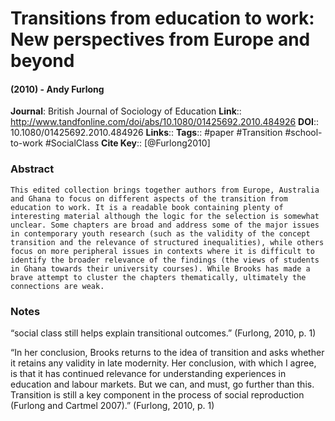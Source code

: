 # Transitions from education to work: New perspectives from Europe and beyond
#### (2010) - Andy Furlong
**Journal**: British Journal of Sociology of Education
**Link**:: http://www.tandfonline.com/doi/abs/10.1080/01425692.2010.484926
**DOI**:: 10.1080/01425692.2010.484926
**Links**:: 
**Tags**:: #paper #Transition #school-to-work #SocialClass 
**Cite Key**:: [@Furlong2010]

### Abstract

```
This edited collection brings together authors from Europe, Australia and Ghana to focus on different aspects of the transition from education to work. It is a readable book containing plenty of interesting material although the logic for the selection is somewhat unclear. Some chapters are broad and address some of the major issues in contemporary youth research (such as the validity of the concept transition and the relevance of structured inequalities), while others focus on more peripheral issues in contexts where it is difficult to identify the broader relevance of the findings (the views of students in Ghana towards their university courses). While Brooks has made a brave attempt to cluster the chapters thematically, ultimately the connections are weak.
```

### Notes

“social class still helps explain transitional outcomes.” (Furlong, 2010, p. 1)

“In her conclusion, Brooks returns to the idea of transition and asks whether it retains any validity in late modernity. Her conclusion, with which I agree, is that it has continued relevance for understanding experiences in education and labour markets. But we can, and must, go further than this. Transition is still a key component in the process of social reproduction (Furlong and Cartmel 2007).” (Furlong, 2010, p. 1)